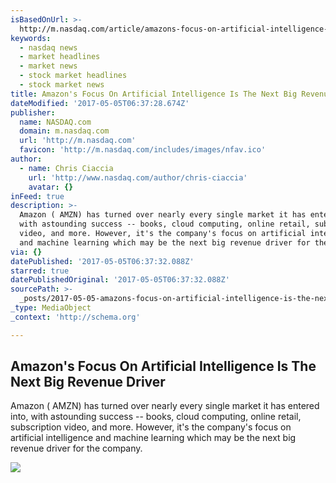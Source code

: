 ```yaml
---
isBasedOnUrl: >-
  http://m.nasdaq.com/article/amazons-focus-on-artificial-intelligence-is-the-next-big-revenue-driver-cm774598
keywords:
  - nasdaq news
  - market headlines
  - market news
  - stock market headlines
  - stock market news
title: Amazon's Focus On Artificial Intelligence Is The Next Big Revenue Driver
dateModified: '2017-05-05T06:37:28.674Z'
publisher:
  name: NASDAQ.com
  domain: m.nasdaq.com
  url: 'http://m.nasdaq.com'
  favicon: 'http://m.nasdaq.com/includes/images/nfav.ico'
author:
  - name: Chris Ciaccia
    url: 'http://www.nasdaq.com/author/chris-ciaccia'
    avatar: {}
inFeed: true
description: >-
  Amazon ( AMZN) has turned over nearly every single market it has entered into,
  with astounding success -- books, cloud computing, online retail, subscription
  video, and more. However, it's the company's focus on artificial intelligence
  and machine learning which may be the next big revenue driver for the company.
via: {}
datePublished: '2017-05-05T06:37:32.088Z'
starred: true
datePublishedOriginal: '2017-05-05T06:37:32.088Z'
sourcePath: >-
  _posts/2017-05-05-amazons-focus-on-artificial-intelligence-is-the-next-big-re.md
_type: MediaObject
_context: 'http://schema.org'

---
```

<article style=""><h1>Amazon's Focus On Artificial Intelligence Is The Next Big Revenue Driver</h1><p>Amazon ( AMZN) has turned over nearly every single market it has entered into, with astounding success -- books, cloud computing, online retail, subscription video, and more. However, it's the company's focus on artificial intelligence and machine learning which may be the next big revenue driver for the company.</p><img src="http://www.nasdaq.com/images/dreamit.jpg" /></article>